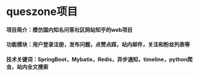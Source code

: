 # queszone项目
#### 项目简介：模仿国内知名问答社区网站知乎的web项目
#### 功能模块：用户登录注册，发布问题，点赞点踩，站内邮件，关注和粉丝列表等
#### 技术关键词：SpringBoot，Mybatis，Redis，异步通知，timeline，python爬虫，站内全文搜索
